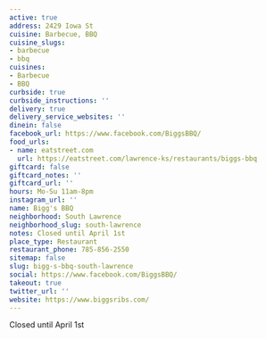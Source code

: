 ```yaml
---
active: true
address: 2429 Iowa St
cuisine: Barbecue, BBQ
cuisine_slugs:
- barbecue
- bbq
cuisines:
- Barbecue
- BBQ
curbside: true
curbside_instructions: ''
delivery: true
delivery_service_websites: ''
dinein: false
facebook_url: https://www.facebook.com/BiggsBBQ/
food_urls:
- name: eatstreet.com
  url: https://eatstreet.com/lawrence-ks/restaurants/biggs-bbq
giftcard: false
giftcard_notes: ''
giftcard_url: ''
hours: Mo-Su 11am-8pm
instagram_url: ''
name: Bigg's BBQ
neighborhood: South Lawrence
neighborhood_slug: south-lawrence
notes: Closed until April 1st
place_type: Restaurant
restaurant_phone: 785-856-2550
sitemap: false
slug: bigg-s-bbq-south-lawrence
social: https://www.facebook.com/BiggsBBQ/
takeout: true
twitter_url: ''
website: https://www.biggsribs.com/
---
```


Closed until April 1st